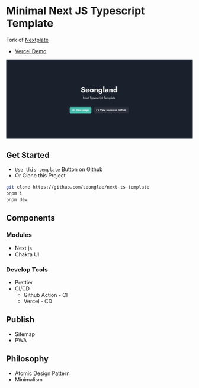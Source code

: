 # Minimal Next JS Typescript Template

Fork of [Nextplate](https://github.com/nextplate-dev/nextplate)

- [Vercel Demo](https://nextra-ts.vercel.app)

![Example Image](image/example.png)

## Get Started

- `Use this template` Button on Github
- Or Clone this Project

```bash
git clone https://github.com/seonglae/next-ts-template
pnpm i
pnpm dev
```

## Components

### Modules

- Next js
- Chakra UI

### Develop Tools

- Prettier
- CI/CD
  - Github Action - CI
  - Vercel - CD

## Publish

- Sitemap
- PWA

## Philosophy

- Atomic Design Pattern
- Minimalism
